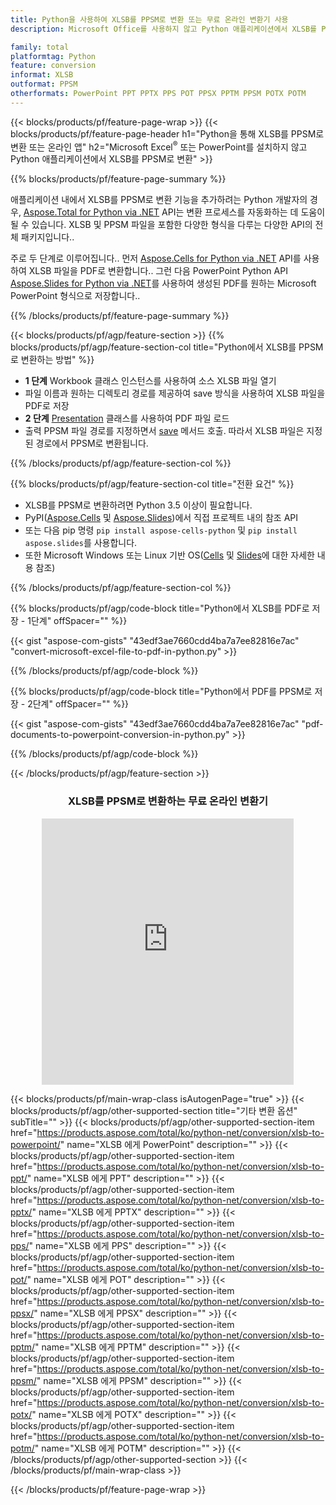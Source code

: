 ```yaml
---
title: Python을 사용하여 XLSB를 PPSM로 변환 또는 무료 온라인 변환기 사용
description: Microsoft Office를 사용하지 않고 Python 애플리케이션에서 XLSB를 PPSM로 변환 또는 온라인. 코드를 통합하기 전에 무료 CSV to POT 온라인 변환기를 빠르게 테스트하십시오. 

family: total
platformtag: Python
feature: conversion
informat: XLSB
outformat: PPSM
otherformats: PowerPoint PPT PPTX PPS POT PPSX PPTM PPSM POTX POTM
---
```

{{< blocks/products/pf/feature-page-wrap >}}
{{< blocks/products/pf/feature-page-header h1="Python을 통해 XLSB를 PPSM로 변환 또는 온라인 앱" h2="Microsoft Excel<sup>&reg;</sup> 또는 PowerPoint를 설치하지 않고 Python 애플리케이션에서 XLSB를 PPSM로 변환" >}}

{{% blocks/products/pf/feature-page-summary %}}

애플리케이션 내에서 XLSB를 PPSM로 변환 기능을 추가하려는 Python 개발자의 경우, [Aspose.Total for Python via .NET](https://products.aspose.com/total/python-net/) API는 변환 프로세스를 자동화하는 데 도움이 될 수 있습니다. XLSB 및 PPSM 파일을 포함한 다양한 형식을 다루는 다양한 API의 전체 패키지입니다..

주로 두 단계로 이루어집니다.. 먼저 [Aspose.Cells for Python via .NET](https://products.aspose.com/cells/python-net/) API를 사용하여 XLSB 파일을 PDF로 변환합니다.. 그런 다음 PowerPoint Python API [Aspose.Slides for Python via .NET](https://products.aspose.com/slides/python-net/)를 사용하여 생성된 PDF를 원하는 Microsoft PowerPoint 형식으로 저장합니다.. 

{{% /blocks/products/pf/feature-page-summary %}}

{{< blocks/products/pf/agp/feature-section >}}
{{% blocks/products/pf/agp/feature-section-col title="Python에서 XLSB를 PPSM로 변환하는 방법" %}}
- **1 단계** Workbook 클래스 인스턴스를 사용하여 소스 XLSB 파일 열기 
- 파일 이름과 원하는 디렉토리 경로를 제공하여 save 방식을 사용하여 XLSB 파일을 PDF로 저장
-  **2 단계** [Presentation](https://reference.aspose.com/slides/python-net/aspose.slides/presentation/) 클래스를 사용하여 PDF 파일 로드
-  출력 PPSM 파일 경로를 지정하면서 [save](https://reference.aspose.com/slides/python-net/aspose.slides/presentation/) 메서드 호출. 따라서 XLSB 파일은 지정된 경로에서 PPSM로 변환됩니다.

{{% /blocks/products/pf/agp/feature-section-col %}}

{{% blocks/products/pf/agp/feature-section-col title="전환 요건" %}}

- XLSB를 PPSM로 변환하려면 Python 3.5 이상이 필요합니다.
- PyPI([Aspose.Cells](https://pypi.org/project/aspose-cells-python/) 및 [Aspose.Slides](https://pypi.org/project/Aspose.Slides/))에서 직접 프로젝트 내의 참조 API
-  또는 다음 pip 명령 ```pip install aspose-cells-python``` 및 ```pip install aspose.slides```를 사용합니다.
-  또한 Microsoft Windows 또는 Linux 기반 OS([Cells](https://docs.aspose.com/cells/python-net/getting-started/#installation) 및 [Slides](https://docs.aspose.com/slides/python-net/system-requirements/)에 대한 자세한 내용 참조)
 

{{% /blocks/products/pf/agp/feature-section-col %}}

{{% blocks/products/pf/agp/code-block title="Python에서 XLSB를 PDF로 저장 - 1단계" offSpacer="" %}}

{{< gist "aspose-com-gists" "43edf3ae7660cdd4ba7a7ee82816e7ac" "convert-microsoft-excel-file-to-pdf-in-python.py" >}}

{{% /blocks/products/pf/agp/code-block %}}

{{% blocks/products/pf/agp/code-block title="Python에서 PDF를 PPSM로 저장 - 2단계" offSpacer="" %}}

{{< gist "aspose-com-gists" "43edf3ae7660cdd4ba7a7ee82816e7ac" "pdf-documents-to-powerpoint-conversion-in-python.py" >}}

{{% /blocks/products/pf/agp/code-block %}}

{{< /blocks/products/pf/agp/feature-section >}}
<div class="container-fluid agp-content bg-white aboutfile box-1 vh100 section nopbtm">
<div class=container>
<div class=row>
<div class="demobox tc col-md-12 padding-0" align="center">

<h3>XLSB를 PPSM로 변환하는 무료 온라인 변환기</h3>

<iframe style="border: none; height: 426px;" scrolling="no" src="https://total-conversion-app-65z5r2lp.qa.k8s.dynabic.com/?to=ppsm&from=xlsb" id="child-iframe" width="80%"></iframe>

</div></div>
</div></div>

{{< blocks/products/pf/main-wrap-class isAutogenPage="true" >}}
{{< blocks/products/pf/agp/other-supported-section title="기타 변환 옵션" subTitle="" >}}
{{< blocks/products/pf/agp/other-supported-section-item href="https://products.aspose.com/total/ko/python-net/conversion/xlsb-to-powerpoint/" name="XLSB 에게 PowerPoint" description="" >}}
{{< blocks/products/pf/agp/other-supported-section-item href="https://products.aspose.com/total/ko/python-net/conversion/xlsb-to-ppt/" name="XLSB 에게 PPT" description="" >}}
{{< blocks/products/pf/agp/other-supported-section-item href="https://products.aspose.com/total/ko/python-net/conversion/xlsb-to-pptx/" name="XLSB 에게 PPTX" description="" >}}
{{< blocks/products/pf/agp/other-supported-section-item href="https://products.aspose.com/total/ko/python-net/conversion/xlsb-to-pps/" name="XLSB 에게 PPS" description="" >}}
{{< blocks/products/pf/agp/other-supported-section-item href="https://products.aspose.com/total/ko/python-net/conversion/xlsb-to-pot/" name="XLSB 에게 POT" description="" >}}
{{< blocks/products/pf/agp/other-supported-section-item href="https://products.aspose.com/total/ko/python-net/conversion/xlsb-to-ppsx/" name="XLSB 에게 PPSX" description="" >}}
{{< blocks/products/pf/agp/other-supported-section-item href="https://products.aspose.com/total/ko/python-net/conversion/xlsb-to-pptm/" name="XLSB 에게 PPTM" description="" >}}
{{< blocks/products/pf/agp/other-supported-section-item href="https://products.aspose.com/total/ko/python-net/conversion/xlsb-to-ppsm/" name="XLSB 에게 PPSM" description="" >}}
{{< blocks/products/pf/agp/other-supported-section-item href="https://products.aspose.com/total/ko/python-net/conversion/xlsb-to-potx/" name="XLSB 에게 POTX" description="" >}}
{{< blocks/products/pf/agp/other-supported-section-item href="https://products.aspose.com/total/ko/python-net/conversion/xlsb-to-potm/" name="XLSB 에게 POTM" description="" >}}
{{< /blocks/products/pf/agp/other-supported-section >}}
{{< /blocks/products/pf/main-wrap-class >}}

{{< /blocks/products/pf/feature-page-wrap >}}